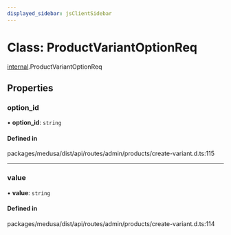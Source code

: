 ```yaml
---
displayed_sidebar: jsClientSidebar
---
```


# Class: ProductVariantOptionReq

[internal](../modules/internal.md).ProductVariantOptionReq

## Properties

### option\_id

• **option\_id**: `string`

#### Defined in

packages/medusa/dist/api/routes/admin/products/create-variant.d.ts:115

___

### value

• **value**: `string`

#### Defined in

packages/medusa/dist/api/routes/admin/products/create-variant.d.ts:114
